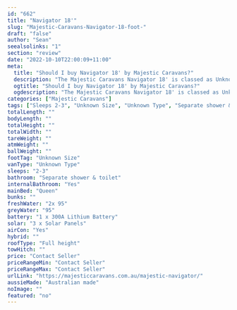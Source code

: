 ```yaml
---
id: "662"
title: "Navigator 18'"
slug: "Majestic-Caravans-Navigator-18-foot-"
draft: "false"
author: "Sean"
seealsolinks: "1"
section: "review"
date: "2022-10-10T22:00:09+11:00"
meta:
  title: "Should I buy Navigator 18' by Majestic Caravans?"
  description: "The Majestic Caravans Navigator 18' is classed as Unknown Type, and sleeps 2-3 people. It is Australian made and comes in at Unknown Size. It generally has Separate shower & toilet."
  ogtitle: "Should I buy Navigator 18' by Majestic Caravans?"
  ogdescription: "The Majestic Caravans Navigator 18' is classed as Unknown Type, and sleeps 2-3 people. It is Australian made and comes in at Unknown Size. It generally has Separate shower & toilet."
categories: ["Majestic Caravans"]
tags: ["Sleeps 2-3", "Unknown Size", "Unknown Type", "Separate shower & toilet", "Full height", "Price Unknown"]
totalLength: ""
bodyLength: ""
totalHeight: ""
totalWidth: ""
tareWeight: ""
atmWeight: ""
ballWeight: ""
footTag: "Unknown Size"
vanType: "Unknown Type"
sleeps: "2-3"
bathroom: "Separate shower & toilet"
internalBathroom: "Yes"
mainBed: "Queen"
bunks: ""
freshWater: "2x 95"
greyWater: "95"
battery: "1 x 300A Lithium Battery"
solar: "3 x Solar Panels"
airCon: "Yes"
hybrid: ""
roofType: "Full height"
towHitch: ""
price: "Contact Seller"
priceRangeMin: "Contact Seller"
priceRangeMax: "Contact Seller"
urlLink: "https://majesticcaravans.com.au/majestic-navigator/"
aussieMade: "Australian made"
noImage: ""
featured: "no"
---
```

